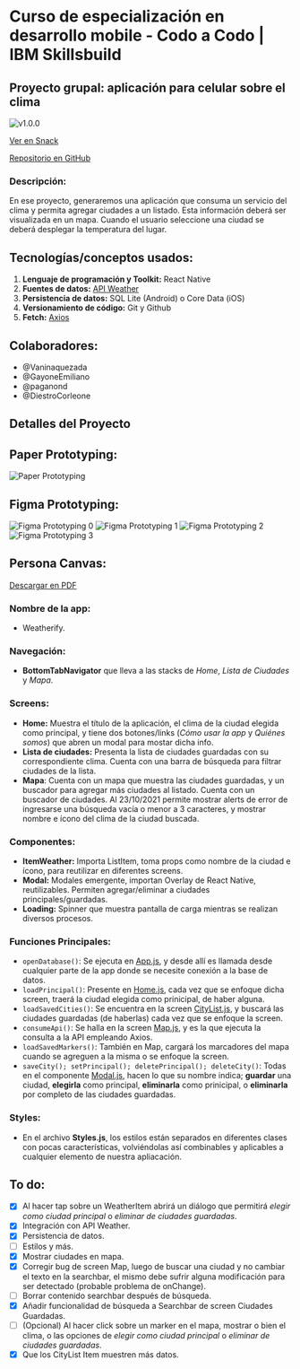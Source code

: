 # Curso de especialización en desarrollo mobile - Codo a Codo | IBM Skillsbuild
## Proyecto grupal: aplicación para celular sobre el clima

![v1.0.0](https://img.shields.io/github/v/release/DiestroCorleone/proyecto-ibm-grupo-95?display_name=tag)

[Ver en Snack](https://snack.expo.dev/@diestro/proyecto-ibm-final)

[Repositorio en GitHub](https://github.com/DiestroCorleone/proyecto-ibm-grupo-95/)

### Descripción:

En ese proyecto, generaremos una aplicación que consuma un servicio del clima y permita agregar
ciudades a un listado. Esta información deberá ser visualizada en un mapa. Cuando el usuario seleccione
una ciudad se deberá desplegar la temperatura del lugar.

## Tecnologías/conceptos usados:

1. __Lenguaje de programación y Toolkit:__ React Native
2. __Fuentes de datos:__ [API Weather](https://openweathermap.org/current)
3. __Persistencia de datos:__ SQL Lite (Android) o Core Data (iOS)
4. __Versionamiento de código:__ Git y Github
5. __Fetch:__ [Axios](https://www.npmjs.com/package/react-native-axios)

## Colaboradores:

* @Vaninaquezada
* @GayoneEmiliano
* @paganond
* @DiestroCorleone

## Detalles del Proyecto

## Paper Prototyping:

![Paper Prototyping](misc/paper-prototyping.JPG)

## Figma Prototyping:

![Figma Prototyping 0](misc/proto1.jpg)
![Figma Prototyping 1](misc/proto2.jpg)
![Figma Prototyping 2](misc/proto3.jpg)
![Figma Prototyping 3](misc/proto4.jpg)

## Persona Canvas:

[Descargar en PDF](misc/persona-canvas.pdf)

### Nombre de la app:

* Weatherify.

### Navegación:

* __BottomTabNavigator__ que lleva a las stacks de _Home_, _Lista de Ciudades_ y _Mapa_.

### Screens:

* __Home:__ Muestra el título de la aplicación, el clima de la ciudad elegida como principal, y tiene dos botones/links (_Cómo usar la app_ y _Quiénes somos_) que abren un modal para mostar dicha info.
* __Lista de ciudades:__ Presenta la lista de ciudades guardadas con su correspondiente clima. Cuenta con una barra de búsqueda para filtrar ciudades de la lista.
* __Mapa__: Cuenta con un mapa que muestra las ciudades guardadas, y un buscador para agregar más ciudades al listado. Cuenta con un buscador de ciudades. Al 23/10/2021 permite mostrar alerts de error de ingresarse una búsqueda vacía o menor a 3 caracteres, y mostrar nombre e ícono del clima de la ciudad buscada.

### Componentes:

* __ItemWeather:__ Importa ListItem, toma props como nombre de la ciudad e ícono, para reutilizar en diferentes screens.
* __Modal:__ Modales emergente, importan Overlay de React Native, reutilizables. Permiten agregar/eliminar a ciudades principales/guardadas.
* __Loading:__ Spinner que muestra pantalla de carga mientras se realizan diversos procesos.

### Funciones Principales:
* ```openDatabase()```: Se ejecuta en [App.js](https://github.com/DiestroCorleone/proyecto-ibm-grupo-95/blob/master/App.js), y desde allí es llamada desde cualquier parte de la app donde se necesite conexión a la base de datos.
* ```loadPrincipal()```: Presente en [Home.js](https://github.com/DiestroCorleone/proyecto-ibm-grupo-95/blob/master/app/screens/Home.js), cada vez que se enfoque dicha screen, traerá la ciudad elegida como prinicipal, de haber alguna.
* ```loadSavedCities()```: Se encuentra en la screen [CityList.js](https://github.com/DiestroCorleone/proyecto-ibm-grupo-95/blob/master/app/screens/CityList.js), y buscará las ciudades guardadas (de haberlas) cada vez que se enfoque la screen.
* ```consumeApi()```: Se halla en la screen [Map.js](https://github.com/DiestroCorleone/proyecto-ibm-grupo-95/blob/master/app/screens/Map.js), y es la que ejecuta la consulta a la API empleando Axios.
* ```loadSavedMarkers()```: También en Map, cargará los marcadores del mapa cuando se agreguen a la misma o se enfoque la screen.
* ```saveCity(); setPrincipal(); deletePrincipal(); deleteCity()```: Todas en el componente [Modal.js](https://github.com/DiestroCorleone/proyecto-ibm-grupo-95/blob/master/app/components/Modal.js), hacen lo que su nombre indica; __guardar__ una ciudad, __elegirla__ como principal, __eliminarla__ como prinicipal, o __eliminarla__ por completo de las ciudades guardadas.

### Styles: 

* En el archivo __Styles.js__, los estilos están separados en diferentes clases con pocas características, volviéndolas así combinables y aplicables a cualquier elemento de nuestra apliacación.

## To do: 

- [x] Al hacer tap sobre un WeatherItem abrirá un diálogo que permitirá _elegir como ciudad principal_ o _eliminar de ciudades guardadas_.
- [x] Integración con API Weather.
- [x] Persistencia de datos.
- [ ] Estilos y más.
- [x] Mostrar ciudades en mapa.
- [x] Corregir bug de screen Map, luego de buscar una ciudad y no cambiar el texto en la searchbar, el mismo debe sufrir alguna modificación para ser detectado (probable problema de onChange).
- [ ] Borrar contenido searchbar después de búsqueda.
- [x] Añadir funcionalidad de búsqueda a Searchbar de screen Ciudades Guardadas.
- [ ] (Opcional) Al hacer click sobre un marker en el mapa, mostrar o bien el clima, o las opciones de _elegir como ciudad principal_ o _eliminar de ciudades guardadas_.
- [x] Que los CityList Item muestren más datos.
